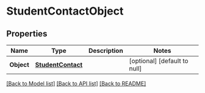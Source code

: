 # StudentContactObject

## Properties
Name | Type | Description | Notes
------------ | ------------- | ------------- | -------------
**Object** | [**StudentContact**](StudentContact.md) |  | [optional] [default to null]

[[Back to Model list]](../README.md#documentation-for-models) [[Back to API list]](../README.md#documentation-for-api-endpoints) [[Back to README]](../README.md)


